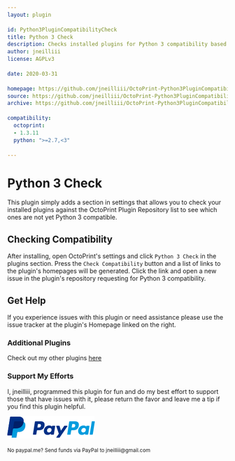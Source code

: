 ```yaml
---
layout: plugin

id: Python3PluginCompatibilityCheck
title: Python 3 Check
description: Checks installed plugins for Python 3 compatibility based on their entry in Plugin Repository.
author: jneilliii
license: AGPLv3

date: 2020-03-31

homepage: https://github.com/jneilliii/OctoPrint-Python3PluginCompatibilityCheck
source: https://github.com/jneilliii/OctoPrint-Python3PluginCompatibilityCheck
archive: https://github.com/jneilliii/OctoPrint-Python3PluginCompatibilityCheck/archive/master.zip

compatibility:
  octoprint:
  - 1.3.11
  python: ">=2.7,<3"

---
```


# Python 3 Check

This plugin simply adds a section in settings that allows you to check your installed plugins against the OctoPrint Plugin Repository list to see which ones are not yet Python 3 compatible.

## Checking Compatibility

After installing, open OctoPrint's settings and click `Python 3 Check` in the plugins section. Press the `Check Compatibility` button and a list of links to the plugin's homepages will be generated. Click the link and open a new issue in the plugin's repository requesting for Python 3 compatibility.

## Get Help

If you experience issues with this plugin or need assistance please use the issue tracker at the plugin's Homepage linked on the right.

### Additional Plugins

Check out my other plugins [here](https://plugins.octoprint.org/by_author/#jneilliii)

### Support My Efforts
I, jneilliii, programmed this plugin for fun and do my best effort to support those that have issues with it, please return the favor and leave me a tip if you find this plugin helpful.

[![paypal](/assets/img/plugins/Python3PluginCompatibilityCheck/paypal-with-text.png)](https://paypal.me/jneilliii)

<small>No paypal.me? Send funds via PayPal to jneilliii&#64;gmail&#46;com</small>